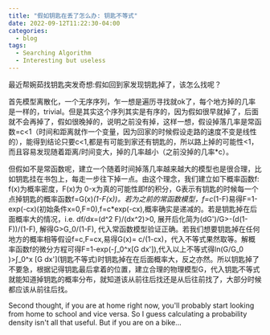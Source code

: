 ```yaml
---
title: "假如钥匙在丢了怎么办: 钥匙不等式"
date: 2022-09-12T11:22:30-04:00
categories:
  - blog
tags:
  - Searching Algorithm
  - Interesting but useless 
---
```

最近帮婉茹找钥匙突发奇想:假如回到家发现钥匙掉了，该怎么找呢？

首先模型离散化，一个无序序列，乍一想是遍历寻找就ok了，每个地方掉的几率是一样的，trivial。但是其实这个序列其实是有序的，因为假如很早就掉了，后面就不会再掉了，假如很晚掉的，说明之前没有掉，这样一想，假设掉落几率是常函数=c<1（时间和距离就作一个变量，因为回家的时候假设走路的速度不变是线性的），能得到结论只要c<1,都是有可能到家还有钥匙的，所以路上掉的可能性<1，而且容易发现随着距离/时间变大，掉的几率越小（之前没掉的几率*c）。

但假如不是常函数呢，建立一个随着时间掉落几率越来越大的模型也是很合理，比如钥匙挂在书包上，每走一步往下掉一点。由这个理念，我们建立如下概率函数f: f(x)为概率密度，F(x)为 0-x为真的可能性即f的积分，G表示有钥匙的时候每一个点掉钥匙的概率函数f=G(x)*(1-F(x))。若为之前的常函数模型，f=c*(1-F)易得F=1-exp(-cx)(初始条件x=0,F=0),f=c*exp(-cx),概率确实是递减的。若是钥匙掉在后面概率大的情况，i.e. df/dx=(d^2 F)/(dx^2)>0, 展开后化简为(dG')/G>-(d(1-F))/(1-F), 解得G>G_0/(1-F), 代入常函数模型验证正确。若我们想要钥匙掉在任何地方的概率相等假设f=c,F=cx,易得G(x)= c/(1-cx)，代入不等式果然取等。解概率函数f的微分方程可得F=1-exp(-∫_0^x[G dx']),代入以上不等式得ln(G/G_0 )>∫_0^x \[G dx'\](钥匙不等式)时钥匙掉在在后面概率大，反之亦然。所以钥匙掉了不要急，根据记得钥匙最后拿着的位置，建立合理的物理模型G，代入钥匙不等式就能知道掉钥匙的概率分布，就知道该从前往后找还是从后往前找了，大部分时候都应该从前往后找。  

Second thought, if you are at home right now, you'll probably start looking from home to school and vice versa. So I guess calculating a probability density isn't all that useful. But if you are on a bike...
